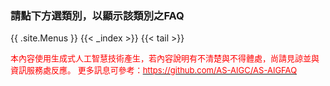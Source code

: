 ### 請點下方選類別，以顯示該類別之FAQ
{{ .site.Menus }}
{{< _index >}}
{{< tail >}}
<p>
   <font color="red" size="2em">本內容使用生成式人工智慧技術產生，若內容說明有不清楚與不得體處，尚請見諒並與資訊服務處反應。
更多訊息可參考：<a href="https://github.com/AS-AIGC/AS-AIGFAQ" target=_blank><font color="red">https://github.com/AS-AIGC/AS-AIGFAQ</font></a></font>
</p>
